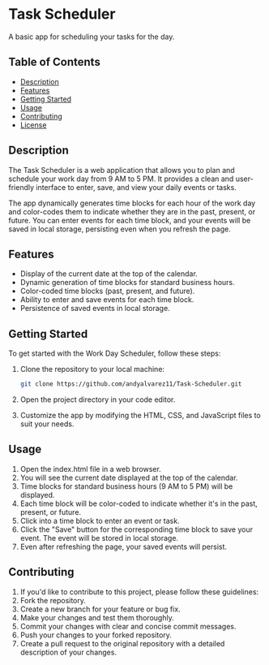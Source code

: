 # Task Scheduler

A basic app for scheduling your tasks for the day.

## Table of Contents

- [Description](#description)
- [Features](#features)
- [Getting Started](#getting-started)
- [Usage](#usage)
- [Contributing](#contributing)
- [License](#license)

## Description

The Task Scheduler is a web application that allows you to plan and schedule your work day from 9 AM to 5 PM. It provides a clean and user-friendly interface to enter, save, and view your daily events or tasks.

The app dynamically generates time blocks for each hour of the work day and color-codes them to indicate whether they are in the past, present, or future. You can enter events for each time block, and your events will be saved in local storage, persisting even when you refresh the page.

## Features

- Display of the current date at the top of the calendar.
- Dynamic generation of time blocks for standard business hours.
- Color-coded time blocks (past, present, and future).
- Ability to enter and save events for each time block.
- Persistence of saved events in local storage.

## Getting Started

To get started with the Work Day Scheduler, follow these steps:

1. Clone the repository to your local machine:

   ```bash
   git clone https://github.com/andyalvarez11/Task-Scheduler.git

2. Open the project directory in your code editor.

3. Customize the app by modifying the HTML, CSS, and JavaScript files to suit your needs.

## Usage

1. Open the index.html file in a web browser.
2. You will see the current date displayed at the top of the calendar.
3. Time blocks for standard business hours (9 AM to 5 PM) will be displayed.
4. Each time block will be color-coded to indicate whether it's in the past, present, or future.
5. Click into a time block to enter an event or task.
6. Click the "Save" button for the corresponding time block to save your event. The event will be stored in local storage.
7. Even after refreshing the page, your saved events will persist.

## Contributing

1. If you'd like to contribute to this project, please follow these guidelines:
2. Fork the repository.
3. Create a new branch for your feature or bug fix.
4. Make your changes and test them thoroughly.
5. Commit your changes with clear and concise commit messages.
6. Push your changes to your forked repository.
7. Create a pull request to the original repository with a detailed description of your changes.


